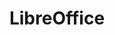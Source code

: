 ---
description: "LibreOffice is a powerful FOSS office suite used by millions of people\
  \ around the world, which includes several applications: Writer (word processing),\
  \ Calc (spreadsheets), Impress (presentations), Draw (vector graphics and flowcharts),\
  \ Base (databases), and Math (formula editing). Its clean UI and feature-rich tools\
  \ help you unleash your creativity and enhance your productivity.\r\nLibreOffice\
  \ is compatible with a wide range of proprietary document formats, such as Microsoft\
  \ Word (.doc, .docx), Excel (.xls, .xlsx), PowerPoint (.ppt, .pptx) and Publisher.\
  \ But LibreOffice goes much further with its native support for a modern and open\
  \ standard, the Open Document Format (ODF). With LibreOffice, you have maximum control\
  \ over your data and content \u2013 and you can export your work in many different\
  \ formats including PDF."
layout: stand
logo: stands/libreoffice/logo.png
new_this_year: 'Two major product releases: LibreOffice 7.0 and LibreOffice 7.1, each
  one with many new features, supported by a new marketing strategy. Several new projects
  focused on attracting new contributors, including an Ambassador Program targeted
  at Universities.'
showcase: We will announce LibreOffice 7.1 just before FOSDEM, with a new communication
  strategy focused on improving our reach and educating enterprises to increase their
  contributions to FOSS projects. So, we will have plenty of news to share with FOSS
  advocates using LibreOffice for their personal productivity, with organizations
  migrating to LibreOffice to regain control of their documents, and with public administrations
  focusing on digital sovereignty.
themes:
- Office suites and productivity
title: LibreOffice
website: https://www.libreoffice.org
---